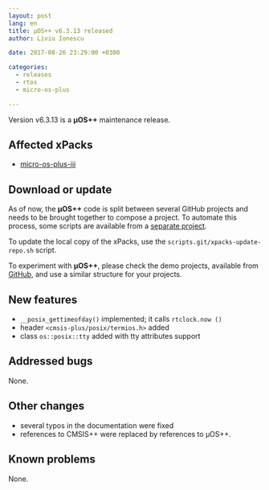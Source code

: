 ```yaml
---
layout: post
lang: en
title: µOS++ v6.3.13 released
author: Liviu Ionescu

date: 2017-08-26 23:29:00 +0300

categories:
  - releases
  - rtos
  - micro-os-plus

---
```


Version v6.3.13 is a **µOS++** maintenance release.

## Affected xPacks

- [micro-os-plus-iii](https://github.com/micro-os-plus/micro-os-plus-iii)

## Download or update

As of now, the **µOS++** code is split between several GitHub projects and needs to be brought together to compose a project.
To automate this process, some scripts are available from a [separate project](https://github.com/xpacks/scripts).

To update the local copy of the xPacks, use the `scripts.git/xpacks-update-repo.sh` script.

To experiment with **µOS++**, please check the demo projects, available from [GitHub](https://github.com/micro-os-plus/eclipse-demo-projects), and use a similar structure for your projects.


## New features

- `__posix_gettimeofday()` implemented; it calls `rtclock.now ()`
- header `<cmsis-plus/posix/termios.h>` added
- class `os::posix::tty` added with tty attributes support

## Addressed bugs

None.

## Other changes

- several typos in the documentation were fixed
- references to CMSIS++ were replaced by references to µOS++.

## Known problems

None.
